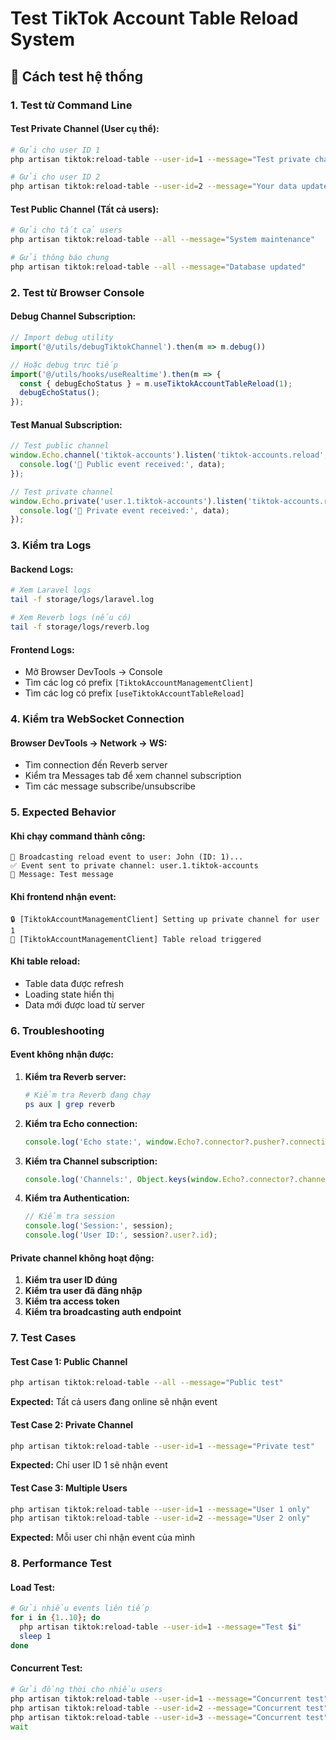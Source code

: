 # Test TikTok Account Table Reload System

## 🧪 Cách test hệ thống

### 1. Test từ Command Line

#### Test Private Channel (User cụ thể):
```bash
# Gửi cho user ID 1
php artisan tiktok:reload-table --user-id=1 --message="Test private channel"

# Gửi cho user ID 2
php artisan tiktok:reload-table --user-id=2 --message="Your data updated"
```

#### Test Public Channel (Tất cả users):
```bash
# Gửi cho tất cả users
php artisan tiktok:reload-table --all --message="System maintenance"

# Gửi thông báo chung
php artisan tiktok:reload-table --all --message="Database updated"
```

### 2. Test từ Browser Console

#### Debug Channel Subscription:
```javascript
// Import debug utility
import('@/utils/debugTiktokChannel').then(m => m.debug())

// Hoặc debug trực tiếp
import('@/utils/hooks/useRealtime').then(m => {
  const { debugEchoStatus } = m.useTiktokAccountTableReload(1);
  debugEchoStatus();
});
```

#### Test Manual Subscription:
```javascript
// Test public channel
window.Echo.channel('tiktok-accounts').listen('tiktok-accounts.reload', (data) => {
  console.log('🎉 Public event received:', data);
});

// Test private channel
window.Echo.private('user.1.tiktok-accounts').listen('tiktok-accounts.reload', (data) => {
  console.log('🎉 Private event received:', data);
});
```

### 3. Kiểm tra Logs

#### Backend Logs:
```bash
# Xem Laravel logs
tail -f storage/logs/laravel.log

# Xem Reverb logs (nếu có)
tail -f storage/logs/reverb.log
```

#### Frontend Logs:
- Mở Browser DevTools → Console
- Tìm các log có prefix `[TiktokAccountManagementClient]`
- Tìm các log có prefix `[useTiktokAccountTableReload]`

### 4. Kiểm tra WebSocket Connection

#### Browser DevTools → Network → WS:
- Tìm connection đến Reverb server
- Kiểm tra Messages tab để xem channel subscription
- Tìm các message subscribe/unsubscribe

### 5. Expected Behavior

#### Khi chạy command thành công:
```
🔄 Broadcasting reload event to user: John (ID: 1)...
✅ Event sent to private channel: user.1.tiktok-accounts
📧 Message: Test message
```

#### Khi frontend nhận event:
```
🔒 [TiktokAccountManagementClient] Setting up private channel for user 1
🔄 [TiktokAccountManagementClient] Table reload triggered
```

#### Khi table reload:
- Table data được refresh
- Loading state hiển thị
- Data mới được load từ server

### 6. Troubleshooting

#### Event không nhận được:
1. **Kiểm tra Reverb server:**
   ```bash
   # Kiểm tra Reverb đang chạy
   ps aux | grep reverb
   ```

2. **Kiểm tra Echo connection:**
   ```javascript
   console.log('Echo state:', window.Echo?.connector?.pusher?.connection?.state);
   ```

3. **Kiểm tra Channel subscription:**
   ```javascript
   console.log('Channels:', Object.keys(window.Echo?.connector?.channels || {}));
   ```

4. **Kiểm tra Authentication:**
   ```javascript
   // Kiểm tra session
   console.log('Session:', session);
   console.log('User ID:', session?.user?.id);
   ```

#### Private channel không hoạt động:
1. **Kiểm tra user ID đúng**
2. **Kiểm tra user đã đăng nhập**
3. **Kiểm tra access token**
4. **Kiểm tra broadcasting auth endpoint**

### 7. Test Cases

#### Test Case 1: Public Channel
```bash
php artisan tiktok:reload-table --all --message="Public test"
```
**Expected:** Tất cả users đang online sẽ nhận event

#### Test Case 2: Private Channel
```bash
php artisan tiktok:reload-table --user-id=1 --message="Private test"
```
**Expected:** Chỉ user ID 1 sẽ nhận event

#### Test Case 3: Multiple Users
```bash
php artisan tiktok:reload-table --user-id=1 --message="User 1 only"
php artisan tiktok:reload-table --user-id=2 --message="User 2 only"
```
**Expected:** Mỗi user chỉ nhận event của mình

### 8. Performance Test

#### Load Test:
```bash
# Gửi nhiều events liên tiếp
for i in {1..10}; do
  php artisan tiktok:reload-table --user-id=1 --message="Test $i"
  sleep 1
done
```

#### Concurrent Test:
```bash
# Gửi đồng thời cho nhiều users
php artisan tiktok:reload-table --user-id=1 --message="Concurrent test" &
php artisan tiktok:reload-table --user-id=2 --message="Concurrent test" &
php artisan tiktok:reload-table --user-id=3 --message="Concurrent test" &
wait
```
